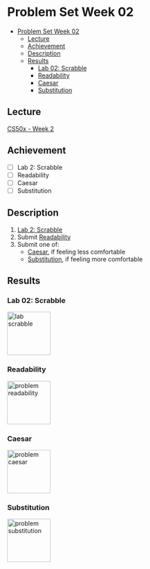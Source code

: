 # Problem Set Week 02
- [Problem Set Week 02](#problem-set-week-02)
  - [Lecture](#lecture)
  - [Achievement](#achievement)
  - [Description](#description)
  - [Results](#results)
    - [Lab 02: Scrabble](#lab-02-scrabble)
    - [Readability](#readability)
    - [Caesar](#caesar)
    - [Substitution](#substitution)

## Lecture
[CS50x - Week 2](https://cs50.harvard.edu/x/2022/weeks/2/)

## Achievement

- [ ] Lab 2: Scrabble
- [ ] Readability
- [ ] Caesar
- [ ] Substitution

## Description

1. [Lab 2: Scrabble](https://cs50.harvard.edu/x/2022/labs/2/#lab-2-scrabble)
2. Submit [Readability](https://cs50.harvard.edu/x/2022/psets/2/readability/)
3. Submit one of:
   - [Caesar](https://cs50.harvard.edu/x/2022/psets/2/caesar/), if feeling less comfortable
   - [Substitution](https://cs50.harvard.edu/x/2022/psets/2/substitution/), if feeling more comfortable

## Results

### Lab 02: Scrabble
<img src="../../images/scrabble_result.png" alt="lab scrabble" height="100"/>

### Readability
<img src="../../images/readability_result.png" alt="problem readability" height="100"/>

### Caesar
<img src="../../images/caesar_result.png" alt="problem caesar" height="100"/>

### Substitution
<img src="../../images/substitution_result.png" alt="problem substitution" height="100"/>
